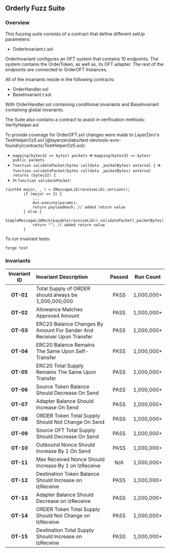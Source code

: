 ## Orderly Fuzz Suite

### Overview

This fuzzing suite consists of a contract that define different setUp parameters:
* OrderInvariant.t.sol

OrderInvariant configures an OFT system that contains 10 endpoints.
The system contains the OrderToken, as well as, its OFT adapter. 
The rest of the endpoints are connected to OrderOFT Instances.

All of the invariants reside in the following contracts:
* OrderHandler.sol
* BaseInvariant.t.sol

With OrderHandler.sol containing conditional invariants and BaseInvariant containing global invariants.

The Suite also contains a contract to assist in verification methods: VerifyHelper.sol

To provide coverage for OrderOFT.sol changes were made to LayerZero's TestHelperOz5.sol (@layerzerolabs/test-devtools-evm-foundry/contracts/TestHelperOz5.sol):
* `mapping(bytes32 => bytes) packets` => `mapping(bytes32 => bytes) public packets`
* `function validatePacket(bytes calldata _packetBytes) external {` => `function validatePacket(bytes calldata _packetBytes) external returns (bytes32) {`
* In `function validatePacket`: 
```solidity
(uint64 major, , ) = IMessageLib(receiveLib).version();
        if (major == 3) {
            ...
            dvn.execute(params);
            return payloadHash; // added return value 
        } else {
            SimpleMessageLibMock(payable(receiveLib)).validatePacket(_packetBytes);
            return ""; // added return value
        }
```

To run invariant tests:
```shell
forge test
```

### Invariants
| **Invariant ID** | **Invariant Description** | **Passed** | **Run Count** |
|:--------------:|:-----|:-----------:|:-----------:|
| **OT-01** | Total Supply of ORDER should always be 1,000,000,000 | PASS | 1,000,000+
| **OT-02** | Allowance Matches Approved Amount | PASS | 1,000,000+
| **OT-03** | ERC20 Balance Changes By Amount For Sender And Receiver Upon Transfer | PASS | 1,000,000+
| **OT-04** | ERC20 Balance Remains The Same Upon Self-Transfer | PASS | 1,000,000+
| **OT-05** | ERC20 Total Supply Remains The Same Upon Transfer | PASS | 1,000,000+
| **OT-06** | Source Token Balance Should Decrease On Send | PASS | 1,000,000+
| **OT-07** | Adapter Balance Should Increase On Send | PASS | 1,000,000+
| **OT-08** | ORDER Token Total Supply Should Not Change On Send | PASS | 1,000,000+
| **OT-09** | Source OFT Total Supply Should Decrease On Send | PASS | 1,000,000+
| **OT-10** | Outbound Nonce Should Increase By 1 On Send | PASS | 1,000,000+
| **OT-11** | Max Received Nonce Should Increase By 1 on lzReceive | N/A | 1,000,000+
| **OT-12** | Destination Token Balance Should Increase on lzReceive | PASS | 1,000,000+
| **OT-13** | Adapter Balance Should Decrease on lzReceive | PASS | 1,000,000+
| **OT-14** | ORDER Token Total Supply Should Not Change on lzReceive | PASS | 1,000,000+
| **OT-15** | Destination Total Supply Should Increase on lzReceive | PASS | 1,000,000+
